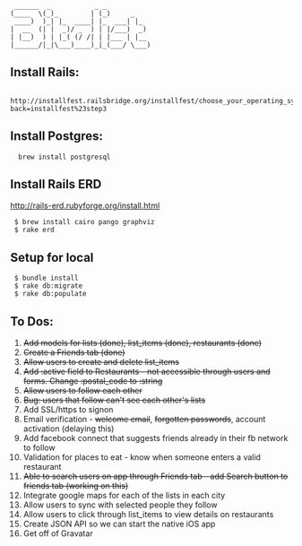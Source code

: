      ______  _           _ _
    (____  \(_)_        | (_)     _
     ____)  )_| |_  ____| |_  ___| |_
    |  __  (| |  _)/ _  ) | |/___)  _)
    | |__)  ) | |_( (/ /| | |___ | |__
    |______/|_|\___)____)_|_(___/ \___)


Install Rails:
----------------
      http://installfest.railsbridge.org/installfest/choose_your_operating_system?back=installfest%23step3


Install Postgres:
-----------------
      brew install postgresql

Install Rails ERD
-----------------
http://rails-erd.rubyforge.org/install.html

     $ brew install cairo pango graphviz
     $ rake erd

Setup for local
---------------
     $ bundle install
     $ rake db:migrate
     $ rake db:populate

To Dos:
--------

1. ~~Add models for lists (done), list_items (done), restaurants (done)~~
2. ~~Create a Friends tab (done)~~
2. ~~Allow users to create and delete list_items~~
2. ~~Add :active field to Restaurants - not accessible through users and forms. Change :postal_code to :string~~
2. ~~Allow users to follow each other~~
2. ~~Bug: users that follow can't see each other's lists~~
2. Add SSL/https to signon
2. Email verification - ~~welcome email~~, ~~forgotten passwords~~, account activation (delaying this)
4. Add facebook connect that suggests friends already in their fb network to follow
2. Validation for places to eat - know when someone enters a valid restaurant
3. ~~Able to search users on app through Friends tab - add Search button to friends tab (working on this)~~
4. Integrate google maps for each of the lists in each city
3. Allow users to sync with selected people they follow
2. Allow users to click through list_items to view details on restaurants
2. Create JSON API so we can start the native iOS app
5. Get off of Gravatar

